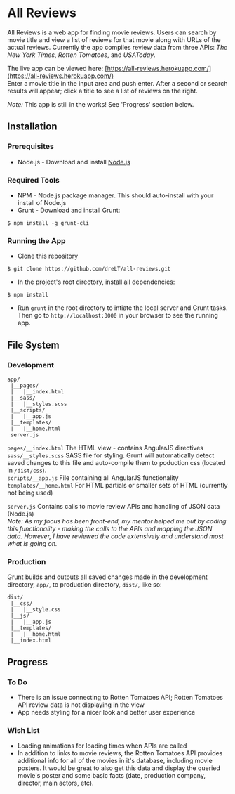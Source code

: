 # All Reviews

All Reviews is a web app for finding movie reviews. Users can search by movie title and view a list of reviews for that movie along with URLs of the actual reviews. Currently the app compiles review data from three APIs: *The New York Times*, *Rotten Tomatoes*, and *USAToday*.

The live app can be viewed here: [https://all-reviews.herokuapp.com/](https://all-reviews.herokuapp.com/)  
Enter a movie title in the input area and push enter. After a second or search results will appear; click a title to see a list of reviews on the right.

*Note:* This app is still in the works! See 'Progress' section below.

## Installation

### Prerequisites
* Node.js - Download and install [Node.js](https://nodejs.org/download/)

### Required Tools
* NPM - Node.js package manager. This should auto-install with your install of Node.js
* Grunt - Download and install Grunt:
```
$ npm install -g grunt-cli
```

### Running the App
* Clone this repository
```
$ git clone https://github.com/dreLT/all-reviews.git
```
* In the project's root directory, install all dependencies:
```
$ npm install
```
* Run `grunt` in the root directory to intiate the local server and Grunt tasks. Then go to `http://localhost:3000` in your browser to see the running app.

## File System
### Development
```
app/
 |__pages/
 |   |__index.html
 |__sass/
 |   |__styles.scss
 |__scripts/
 |   |__app.js
 |__templates/
 |   |__home.html 
 server.js
```

`pages/__index.html` The HTML view - contains AngularJS directives  
`sass/__styles.scss` SASS file for styling. Grunt will automatically detect saved changes to this file and auto-compile them to poduction css (located in `/dist/css`).  
`scripts/__app.js` File containing all AngularJS functionality  
`templates/__home.html` For HTML partials or smaller sets of HTML (currently not being used) 

`server.js` Contains calls to movie review APIs and handling of JSON data (Node.js)  
*Note: As my focus has been front-end, my mentor helped me out by coding this functionality - making the calls to the APIs and mapping the JSON data. However, I have reviewed the code extensively and understand most what is going on.*

### Production
Grunt builds and outputs all saved changes made in the development directory, `app/`, to production directory, `dist/`, like so:
```
dist/
 |__css/
 |   |__style.css
 |__js/
 |   |__app.js
 |__templates/
 |   |__home.html
 |__index.html
```

## Progress

### To Do
* There is an issue connecting to Rotten Tomatoes API; Rotten Tomatoes API review data is not displaying in the view
* App needs styling for a nicer look and better user experience

### Wish List
* Loading animations for loading times when APIs are called
* In addition to links to movie reviews, the Rotten Tomatoes API provides additional info for all of the movies in it's database, including movie posters. It would be great to also get this data and display the queried movie's poster and some basic facts (date, production company, director, main actors, etc).